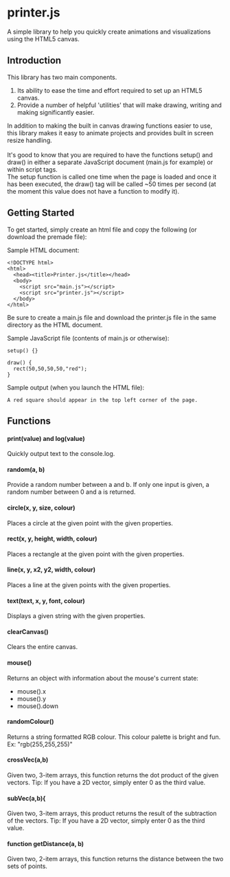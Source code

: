 # printer.js
A simple library to help you quickly create animations and visualizations using the HTML5 canvas.

## Introduction
This library has two main components.
1. Its ability to ease the time and effort required to set up an HTML5 canvas.
2. Provide a number of helpful 'utilities' that will make drawing, writing and making significantly easier.

In addition to making the built in canvas drawing functions easier to use, this library makes it easy to animate projects and provides built in screen resize handling.
<br><br>
It's good to know that you are required to have the functions setup() and draw() in either a separate JavaScript document (main.js for example) or within script tags.
<br>
The setup function is called one time when the page is loaded and once it has been executed, the draw() tag will be called ~50 times per second (at the moment this value does not have a function to modify it).

## Getting Started
To get started, simply create an html file and copy the following (or download the premade file):

Sample HTML document:
```
<!DOCTYPE html>
<html>
  <head><title>Printer.js</title></head>
  <body>
    <script src="main.js"></script>
    <script src="printer.js"></script>
  </body>
</html>
```
Be sure to create a main.js file and download the printer.js file in the same directory as the HTML document.

Sample JavaScript file (contents of main.js or otherwise):
```
setup() {}

draw() {
  rect(50,50,50,50,"red");
}
```

Sample output (when you launch the HTML file):
```
A red square should appear in the top left corner of the page.
```
## Functions

#### print(value) and log(value)
Quickly output text to the console.log.

#### random(a, b)
Provide a random number between a and b. If only one input is given, a random number between 0 and a is returned.

#### circle(x, y, size, colour)
Places a circle at the given point with the given properties.

#### rect(x, y, height, width, colour)
Places a rectangle at the given point with the given properties.


#### line(x, y, x2, y2, width, colour)
Places a line at the given points with the given properties.


#### text(text, x, y, font, colour)
Displays a given string with the given properties.

#### clearCanvas()
Clears the entire canvas.


#### mouse()
Returns an object with information about the mouse's current state:
- mouse().x
- mouse().y
- mouse().down

#### randomColour()
Returns a string formatted RGB colour. This colour palette is bright and fun.
Ex: "rgb(255,255,255)"

#### crossVec(a,b)
Given two, 3-item arrays, this function returns the dot product of the given vectors.
Tip: If you have a 2D vector, simply enter 0 as the third value.


#### subVec(a,b){
Given two, 3-item arrays, this product returns the result of the subtraction of the vectors.
Tip: If you have a 2D vector, simply enter 0 as the third value.


#### function getDistance(a, b)
Given two, 2-item arrays, this function returns the distance between the two sets of points.
